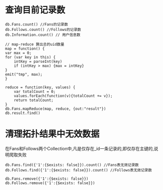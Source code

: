 # 查询目前记录数

    db.Fans.count() //Fans的记录数
    db.Follows.count() //Follows的记录数
    db.Information.count() // 用户信息数
    
    // map-reduce 算出总的uid数量
    map = function() {
    var max = 0;
    for (var key in this) {
        intKey = parseInt(key)
        if (intKey > max) {max = intKey} 
    }
    emit("tmp", max);
    }

    reduce = function(key, values) {
        var totalCount = 0;
        values.forEach(function(v){totalCount += v});
        return totalCount;
    }
    db.Fans.mapReduce(map, reduce, {out:"result"})
    db.result.find()

# 清理拓扑结果中无效数据
在Fans和Follows两个Collection中,凡是仅存在_id一条记录的,即仅存在主键的,说明爬取失败

    db.Fans.find({'1':{$exists: false}}).count() //Fans表无效记录数
    db.Follows.find({'1':{$exists: false}}).count() //Follows表无效记录数
    
    db.Fans.remove({'1':{$exists: false}})
    db.Follows.remove({'1':{$exists: false}})